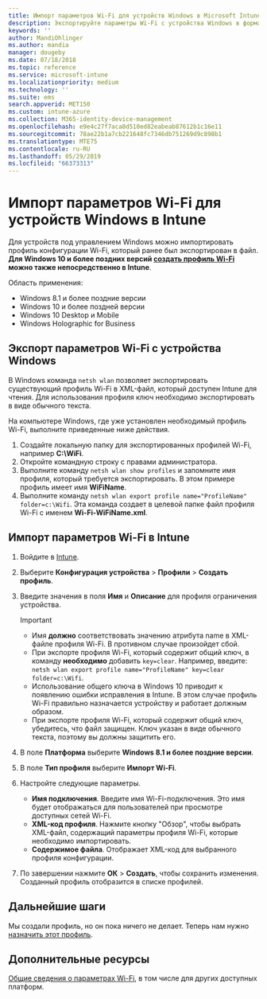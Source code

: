 ```yaml
---
title: Импорт параметров Wi-Fi для устройств Windows в Microsoft Intune в Azure | Документы Майкрософт
description: Экспортируйте параметры Wi-Fi с устройства Windows в формате XML с помощью netsh wlan. Затем импортируйте этот файл в Intune, чтобы создать профиль Wi-Fi для устройств под управлением Windows 8.1, Windows 10 и Windows Holographic for Business.
keywords: ''
author: MandiOhlinger
ms.author: mandia
manager: dougeby
ms.date: 07/18/2018
ms.topic: reference
ms.service: microsoft-intune
ms.localizationpriority: medium
ms.technology: ''
ms.suite: ems
search.appverid: MET150
ms.custom: intune-azure
ms.collection: M365-identity-device-management
ms.openlocfilehash: e9e4c27f7aca8d510ed82eabeab87612b1c16e11
ms.sourcegitcommit: 78ae22b1a7cb221648fc7346db751269d9c898b1
ms.translationtype: MTE75
ms.contentlocale: ru-RU
ms.lasthandoff: 05/29/2019
ms.locfileid: "66373313"
---
```

# <a name="import-wi-fi-settings-for-windows-devices-in-intune"></a>Импорт параметров Wi-Fi для устройств Windows в Intune

Для устройств под управлением Windows можно импортировать профиль конфигурации Wi-Fi, который ранее был экспортирован в файл. **Для Windows 10 и более поздних версий [создать профиль Wi-Fi](wi-fi-settings-windows.md) можно также непосредственно в Intune**.

Область применения:  
- Windows 8.1 и более поздние версии
- Windows 10 и более поздней версии
- Windows 10 Desktop и Mobile
- Windows Holographic for Business

## <a name="export-wi-fi-settings-from-a-windows-device"></a>Экспорт параметров Wi-Fi с устройства Windows

В Windows команда `netsh wlan` позволяет экспортировать существующий профиль Wi-Fi в XML-файл, который доступен Intune для чтения. Для использования профиля ключ необходимо экспортировать в виде обычного текста.

На компьютере Windows, где уже установлен необходимый профиль Wi-Fi, выполните приведенные ниже действия.

1. Создайте локальную папку для экспортированных профилей Wi-Fi, например **С:\WiFi**.
2. Откройте командную строку с правами администратора.
3. Выполните команду `netsh wlan show profiles` и запомните имя профиля, который требуется экспортировать. В этом примере профиль имеет имя **WiFiName**.
4. Выполните команду `netsh wlan export profile name="ProfileName" folder=c:\Wifi`. Эта команда создает в целевой папке файл профиля Wi-Fi с именем **Wi-Fi-WiFiName.xml**.

## <a name="import-the-wi-fi-settings-into-intune"></a>Импорт параметров Wi-Fi в Intune

1. Войдите в [Intune](https://go.microsoft.com/fwlink/?linkid=2090973).
2. Выберите **Конфигурация устройства** > **Профили** > **Создать профиль**.
3. Введите значения в поля **Имя** и **Описание** для профиля ограничения устройства.

    > [!IMPORTANT]
    > - Имя **должно** соответствовать значению атрибута name в XML-файле профиля Wi-Fi. В противном случае произойдет сбой.
    > - При экспорте профиля Wi-Fi, который содержит общий ключ, в команду **необходимо** добавить `key=clear`. Например, введите: `netsh wlan export profile name="ProfileName" key=clear folder=c:\Wifi`.
    > - Использование общего ключа в Windows 10 приводит к появлению ошибки исправления в Intune. В этом случае профиль Wi-Fi правильно назначается устройству и работает должным образом.
    > - При экспорте профиля Wi-Fi, который содержит общий ключ, убедитесь, что файл защищен. Ключ указан в виде обычного текста, поэтому вы должны защитить его.

4. В поле **Платформа** выберите **Windows 8.1 и более поздние версии**.
5. В поле **Тип профиля** выберите **Импорт Wi-Fi**.
6. Настройте следующие параметры.
    - **Имя подключения**. Введите имя Wi-Fi-подключения. Это имя будет отображаться для пользователей при просмотре доступных сетей Wi-Fi.
    - **XML-код профиля**. Нажмите кнопку "Обзор", чтобы выбрать XML-файл, содержащий параметры профиля Wi-Fi, которые необходимо импортировать.
    - **Содержимое файла**. Отображает XML-код для выбранного профиля конфигурации.
7. По завершении нажмите **ОК** > **Создать**, чтобы сохранить изменения. Созданный профиль отобразится в списке профилей.

## <a name="next-steps"></a>Дальнейшие шаги

Мы создали профиль, но он пока ничего не делает. Теперь нам нужно [назначить этот профиль](device-profile-assign.md).

## <a name="more-resources"></a>Дополнительные ресурсы

[Общие сведения о параметрах Wi-Fi](wi-fi-settings-configure.md), в том числе для других доступных платформ.
